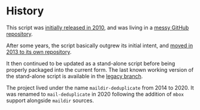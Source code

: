 # History

This script was [initially released in
2010](https://kevin.deldycke.com/2010/08/maildir-deduplication-script-python/),
and was living in a [messy GitHub
repository](https://github.com/kdeldycke/scripts).

After some years, the script basically outgrew its initial intent, and
[moved in 2013 to its own
repository](https://kevin.deldycke.com/2013/06/maildir-deduplicate-moved/).

It then continued to be updated as a stand-alone script before being
properly packaged into the current form. The last known working version
of the stand-alone script is available in the [legacy
branch](https://github.com/kdeldycke/mail-deduplicate/tree/legacy).

The project lived under the name `maildir-deduplicate` from 2014 to
2020\. It was renamed to `mail-deduplicate` in 2020 following the
addition of `mbox` support alongside `maildir` sources.
